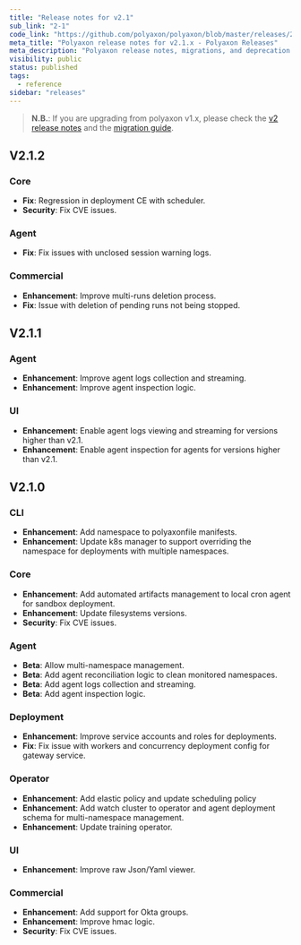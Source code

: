 ```yaml
---
title: "Release notes for v2.1"
sub_link: "2-1"
code_link: "https://github.com/polyaxon/polyaxon/blob/master/releases/2-1.md"
meta_title: "Polyaxon release notes for v2.1.x - Polyaxon Releases"
meta_description: "Polyaxon release notes, migrations, and deprecation notes for v2.1.x."
visibility: public
status: published
tags:
  - reference
sidebar: "releases"
---
```


> **N.B.**: If you are upgrading from polyaxon v1.x, please check the [v2 release notes](/docs/releases/2-0/) and the [migration guide](/docs/resources/migration/#migration-from-v1x-to-v2y).

## V2.1.2

### Core

 * **Fix**: Regression in deployment CE with scheduler.
 * **Security**: Fix CVE issues.

### Agent

 * **Fix**: Fix issues with unclosed session warning logs.

### Commercial

  * **Enhancement**: Improve multi-runs deletion process.
  * **Fix**: Issue with deletion of pending runs not being stopped.

## V2.1.1

### Agent

 * **Enhancement**: Improve agent logs collection and streaming.
 * **Enhancement**: Improve agent inspection logic.

### UI

 * **Enhancement**: Enable agent logs viewing and streaming for versions higher than v2.1.
 * **Enhancement**: Enable agent inspection for agents for versions higher than v2.1.



## V2.1.0

### CLI

 * **Enhancement**: Add namespace to polyaxonfile manifests.
 * **Enhancement**: Update k8s manager to support overriding the namespace for deployments with multiple namespaces.

### Core

 * **Enhancement**: Add automated artifacts management to local cron agent for sandbox deployment.
 * **Enhancement**: Update filesystems versions.
 * **Security**: Fix CVE issues.

### Agent

 * **Beta**: Allow multi-namespace management.
 * **Beta**: Add agent reconciliation logic to clean monitored namespaces.
 * **Beta**: Add agent logs collection and streaming.
 * **Beta**: Add agent inspection logic.

### Deployment

 * **Enhancement**: Improve service accounts and roles for deployments.
 * **Fix**: Fix issue with workers and concurrency deployment config for gateway service.

### Operator

 * **Enhancement**: Add elastic policy and update scheduling policy
 * **Enhancement**: Add watch cluster to operator and agent deployment schema for multi-namespace management.
 * **Enhancement**: Update training operator.

### UI

 * **Enhancement**: Improve raw Json/Yaml viewer.

### Commercial

  * **Enhancement**: Add support for Okta groups.
  * **Enhancement**: Improve hmac logic.
  * **Security**: Fix CVE issues.
